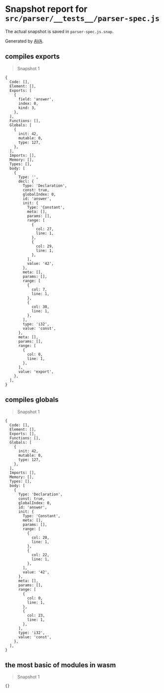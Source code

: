 # Snapshot report for `src/parser/__tests__/parser-spec.js`

The actual snapshot is saved in `parser-spec.js.snap`.

Generated by [AVA](https://ava.li).

## compiles exports

> Snapshot 1

    {
      Code: [],
      Element: [],
      Exports: [
        {
          field: 'answer',
          index: 0,
          kind: 3,
        },
      ],
      Functions: [],
      Globals: [
        {
          init: 42,
          mutable: 0,
          type: 127,
        },
      ],
      Imports: [],
      Memory: [],
      Types: [],
      body: [
        {
          Type: '',
          decl: {
            Type: 'Declaration',
            const: true,
            globalIndex: 0,
            id: 'answer',
            init: {
              Type: 'Constant',
              meta: [],
              params: [],
              range: [
                {
                  col: 27,
                  line: 1,
                },
                {
                  col: 29,
                  line: 1,
                },
              ],
              value: '42',
            },
            meta: [],
            params: [],
            range: [
              {
                col: 7,
                line: 1,
              },
              {
                col: 30,
                line: 1,
              },
            ],
            type: 'i32',
            value: 'const',
          },
          meta: [],
          params: [],
          range: [
            {
              col: 0,
              line: 1,
            },
          ],
          value: 'export',
        },
      ],
    }

## compiles globals

> Snapshot 1

    {
      Code: [],
      Element: [],
      Exports: [],
      Functions: [],
      Globals: [
        {
          init: 42,
          mutable: 0,
          type: 127,
        },
      ],
      Imports: [],
      Memory: [],
      Types: [],
      body: [
        {
          Type: 'Declaration',
          const: true,
          globalIndex: 0,
          id: 'answer',
          init: {
            Type: 'Constant',
            meta: [],
            params: [],
            range: [
              {
                col: 20,
                line: 1,
              },
              {
                col: 22,
                line: 1,
              },
            ],
            value: '42',
          },
          meta: [],
          params: [],
          range: [
            {
              col: 0,
              line: 1,
            },
            {
              col: 23,
              line: 1,
            },
          ],
          type: 'i32',
          value: 'const',
        },
      ],
    }

## the most basic of modules in wasm

> Snapshot 1

    {}
